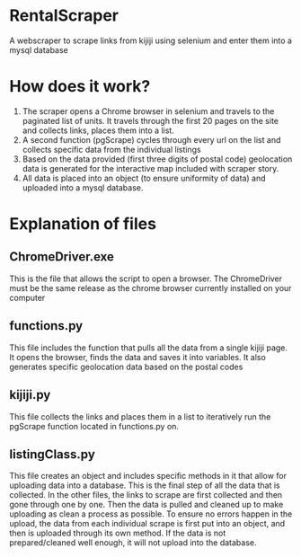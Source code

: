 # RentalScraper
A webscraper to scrape links from kijiji using selenium and enter them into a mysql database

# How does it work? 
1. The scraper opens a Chrome browser in selenium and travels to the paginated list of units. It travels through the first 20 pages on the site and collects links, places them into a list. 
2. A second function (pgScrape) cycles through every url on the list and collects specific data from the individual listings
3. Based on the data provided (first three digits of postal code) geolocation data is generated for the interactive map included with scraper story. 
4. All data is placed into an object (to ensure uniformity of data) and uploaded into a mysql database.

# Explanation of files 

## ChromeDriver.exe
This is the file that allows the script to open a browser. The ChromeDriver must be the same release as the chrome browser currently installed on your computer

## functions.py 
This file includes the function that pulls all the data from a single kijiji page. It opens the browser, finds the data and saves it into variables. It also generates specific geolocation data based on the postal codes

## kijiji.py 
This file collects the links and places them in a list to iteratively run the pgScrape function located in functions.py on. 

## listingClass.py
This file creates an object and includes specific methods in it that allow for uploading data into a database. This is the final step of all the data that is collected. In the other files, the links to scrape are first collected and then gone through one by one. Then the data is pulled and cleaned up to make uploading as clean a process as possible. To ensure no errors happen in the upload, the data from each individual scrape is first put into an object, and then is uploaded through its own method. If the data is not prepared/cleaned well enough, it will not upload into the database. 
